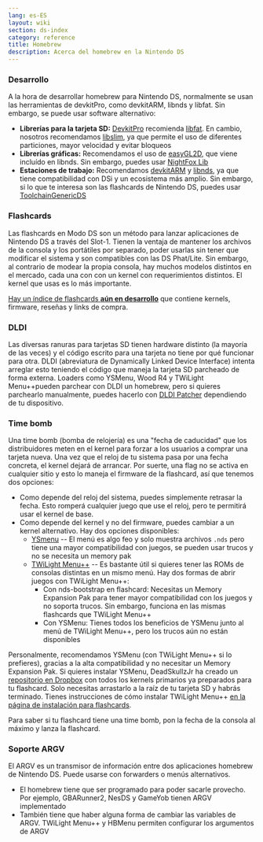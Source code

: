 ```yaml
---
lang: es-ES
layout: wiki
section: ds-index
category: reference
title: Homebrew
description: Acerca del homebrew en la Nintendo DS
---
```


### Desarrollo

A la hora de desarrollar homebrew para Nintendo DS, normalmente se usan las herramientas de devkitPro, como devkitARM, libnds y libfat. Sin embargo, se puede usar software alternativo:

- **Librerías para la tarjeta SD:** [DevkitPro](https://devkitpro.org/) recomienda [libfat](https://github.com/devkitPro/libfat). En cambio, nosotros recomendamos [libslim](https://github.com/DS-Homebrew/libslim/), ya que permite el uso de diferentes particiones, mayor velocidad y evitar bloqueos
- **Librerías gráficas:** Recomendamos el uso de [easyGL2D](http://rel.phatcode.net/junk.php?id=117), que viene incluído en libnds. Sin embargo, puedes usar [NightFox Lib](https://github.com/knightfox75/nds_nflib)
- **Estaciones de trabajo:** Recomendamos [devkitARM](https://devkitpro.org/wiki/Getting_Started) y [libnds](https://libnds.devkitpro.org/), ya que tiene compatibilidad con DSi y un ecosistema más amplio. Sin embargo, si lo que te interesa son las flashcards de Nintendo DS, puedes usar [ToolchainGenericDS](https://bitbucket.org/Coto88/toolchaingenericds)

### Flashcards

Las flashcards en Modo DS son un método para lanzar aplicaciones de Nintendo DS a través del Slot-1. Tienen la ventaja de mantener los archivos de la consola y los portátiles por separado, poder usarlas sin tener que modificar el sistema y son compatibles con las DS Phat/Lite. Sin embargo, al contrario de modear la propia consola, hay muchos modelos distintos en el mercado, cada una con con un kernel con requerimientos distintos. El kernel que usas es lo más importante.

[Hay un índice de flashcards **aún en desarrollo**](https://nightyoshi370.github.io/mm-github-pages-starter/) que contiene kernels, firmware, reseñas y links de compra.

### DLDI

Las diversas ranuras para tarjetas SD tienen hardware distinto (la mayoría de las veces) y el código escrito para una tarjeta no tiene por qué funcionar para otra. DLDI (abreviatura de Dynamically Linked Device Interface) intenta arreglar esto teniendo el código que maneja la tarjeta SD parcheado de forma externa. Loaders como YSMenu, Wood R4 y TWiLight Menu++pueden parchear con DLDI un homebrew, pero si quieres parchearlo manualmente, puedes hacerlo con [DLDI Patcher](https://www.chishm.com/DLDI#tools) dependiendo de tu dispositivo.

### Time bomb

Una time bomb (bomba de relojería) es una "fecha de caducidad" que los distribuidores meten en el kernel para forzar a los usuarios a comprar una tarjeta nueva. Una vez que el reloj de tu sistema pasa por una fecha concreta, el kernel dejará de arrancar. Por suerte, una flag no se activa en cualquier sitio y esto lo maneja el firmware de la flashcard, así que tenemos dos opciones:

- Como depende del reloj del sistema, puedes simplemente retrasar la fecha. Esto romperá cualquier juego que use el reloj, pero te permitirá usar el kernel de base.
- Como depende del kernel y no del firmware, puedes cambiar a un kernel alternativo. Hay dos opciones disponibles:
   - [YSmenu](https://gbatemp.net/threads/retrogamefan-updates-releases.267243/) -- El menú es algo feo y solo muestra archivos `.nds` pero tiene una mayor compatibilidad con juegos, se pueden usar trucos y no se necesita un memory pak
   - [TWiLight Menu++](https://github.com/DS-Homebrew/TWiLightMenu) -- Es bastante útil si quieres tener las ROMs de consolas distintas en un mismo menú. Hay dos formas de abrir juegos con TWiLight Menu++:
      - Con nds-bootstrap en flashcard: Necesitas un Memory Expansion Pak para tener mayor compatibilidad con los juegos y no soporta trucos. Sin embargo, funciona en las mismas flashcards que TWiLight Menu++
      - Con YSMenu: Tienes todos los beneficios de YSMenu junto al menú de TWiLight Menu++, pero los trucos aún no están disponibles

Personalmente, recomendamos YSMenu (con TWiLight Menu++ si lo prefieres), gracias a la alta compatibilidad y no necesitar un Memory Expansion Pak. Si quieres instalar YSMenu, DeadSkullzJr ha creado un [repositorio en Dropbox](https://www.dropbox.com/sh/egadrhxj8gimu5t/AACv2KqWmeXEHkxoYRluobxha?dl=0) con todos los kernels primarios ya preparados para tu flashcard. Solo necesitas arrastarlo a la raíz de tu tarjeta SD y habrás terminado. Tienes instrucciones de cómo instalar TWiLight Menu++ [en la página de instalación para flashcards](../twilightmenu/installing-flashcard).

Para saber si tu flashcard tiene una time bomb, pon la fecha de la consola al máximo y lanza la flashcard.

### Soporte ARGV
El ARGV es un transmisor de información entre dos aplicaciones homebrew de Nintendo DS. Puede usarse con forwarders o menús alternativos.

- El homebrew tiene que ser programado para poder sacarle provecho. Por ejemplo, GBARunner2, NesDS y GameYob tienen ARGV implementado
- También tiene que haber alguna forma de cambiar las variables de ARGV. TWiLight Menu++ y HBMenu permiten configurar los argumentos de ARGV
